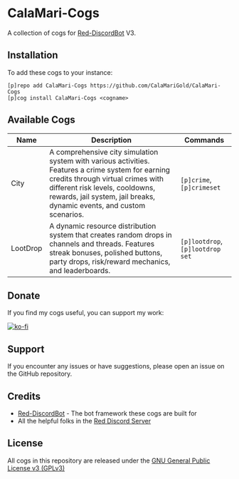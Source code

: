 # CalaMari-Cogs

A collection of cogs for [Red-DiscordBot](https://github.com/Cog-Creators/Red-DiscordBot) V3.

## Installation

To add these cogs to your instance:

```
[p]repo add CalaMari-Cogs https://github.com/CalaMariGold/CalaMari-Cogs
[p]cog install CalaMari-Cogs <cogname>
```

## Available Cogs

| Name | Description | Commands |
|------|-------------|----------|
| City | A comprehensive city simulation system with various activities. Features a crime system for earning credits through virtual crimes with different risk levels, cooldowns, rewards, jail system, jail breaks, dynamic events, and custom scenarios. | `[p]crime`, `[p]crimeset` |
| LootDrop | A dynamic resource distribution system that creates random drops in channels and threads. Features streak bonuses, polished buttons, party drops, risk/reward mechanics, and leaderboards. | `[p]lootdrop`, `[p]lootdrop set` |

## Donate

If you find my cogs useful, you can support my work:

[![ko-fi](https://ko-fi.com/img/githubbutton_sm.svg)](https://ko-fi.com/calamarigold)

## Support

If you encounter any issues or have suggestions, please open an issue on the GitHub repository.

## Credits

- [Red-DiscordBot](https://github.com/Cog-Creators/Red-DiscordBot) - The bot framework these cogs are built for
- All the helpful folks in the [Red Discord Server](https://discord.gg/red)

## License

All cogs in this repository are released under the [GNU General Public License v3 (GPLv3)](LICENSE)